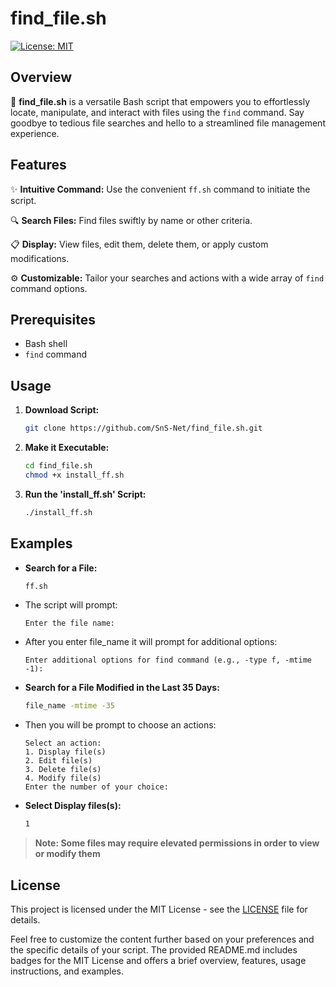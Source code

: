 # find_file.sh

[![License: MIT](https://img.shields.io/badge/License-MIT-yellow.svg)](https://opensource.org/licenses/MIT)

## Overview

🚀 **find_file.sh** is a versatile Bash script that empowers you to effortlessly locate, manipulate, and interact with files using the `find` command. Say goodbye to tedious file searches and hello to a streamlined file management experience.

## Features

✨ **Intuitive Command:** Use the convenient `ff.sh` command to initiate the script.

🔍 **Search Files:** Find files swiftly by name or other criteria.

📋 **Display:** View files, edit them, delete them, or apply custom modifications.

⚙️ **Customizable:** Tailor your searches and actions with a wide array of `find` command options.

## Prerequisites

- Bash shell
- `find` command

## Usage

1. **Download Script:**
   ```bash
   git clone https://github.com/SnS-Net/find_file.sh.git
   ```

2. **Make it Executable:**
   ```bash
   cd find_file.sh
   chmod +x install_ff.sh
   ```

3. **Run the 'install_ff.sh' Script:**
   ```bash
   ./install_ff.sh
   ```

## Examples

- **Search for a File:**
  ```bash
  ff.sh
  ```
- The script will prompt:
  ```plaintext
  Enter the file name:
  ```
- After you enter file_name it will prompt for additional options:
  ```plaintext
  Enter additional options for find command (e.g., -type f, -mtime -1):
  ```
  
- **Search for a File Modified in the Last 35 Days:**
  ```bash
  file_name -mtime -35
  ```
- Then you will be prompt to choose an actions:
  ```plaintext
  Select an action:
  1. Display file(s)
  2. Edit file(s)
  3. Delete file(s)
  4. Modify file(s)
  Enter the number of your choice: 
  ```
- **Select Display files(s):**
  ```bash
  1
  ```
> **Note: Some files may require elevated permissions in order to view or modify them**

## License

This project is licensed under the MIT License - see the [LICENSE](LICENSE) file for details.

Feel free to customize the content further based on your preferences and the specific details of your script. The provided README.md includes badges for the MIT License and offers a brief overview, features, usage instructions, and examples.
